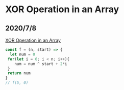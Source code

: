 
# XOR Operation in an Array

## 2020/7/8

[XOR Operation in an Array](https://leetcode.com/problems/xor-operation-in-an-array/)

```js
const f = (n, start) => {
  let num = 0
 for(let i = 0; i < n; i++){
    num = num ^ start + 2*i
 }
 return num
}
// f(5, 0)
```

